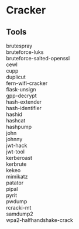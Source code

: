 # Cracker

## Tools

brutespray \
bruteforce-luks \
bruteforce-salted-openssl \
cewl \
cupp \
duplicut \
fern-wifi-cracker \
flask-unsign \
gpp-decrypt \
hash-extender \
hash-identifier \
hashid \
hashcat \
hashpump \
john \
johnny \
jwt-hack \
jwt-tool \
kerberoast \
kerbrute \
kekeo \
mimikatz \
patator \
pipal \
pyrit \
pwdump \
rcracki-mt \
samdump2 \
wpa2-halfhandshake-crack
